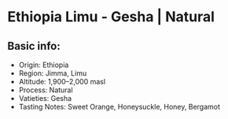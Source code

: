 # Ethiopia Limu - Gesha | Natural

## Basic info:

- Origin: Ethiopia
- Region: Jimma, Limu
- Altitude: 1,900–2,000 masl
- Process: Natural
- Vatieties: Gesha
- Tasting Notes: Sweet Orange, Honeysuckle, Honey, Bergamot

